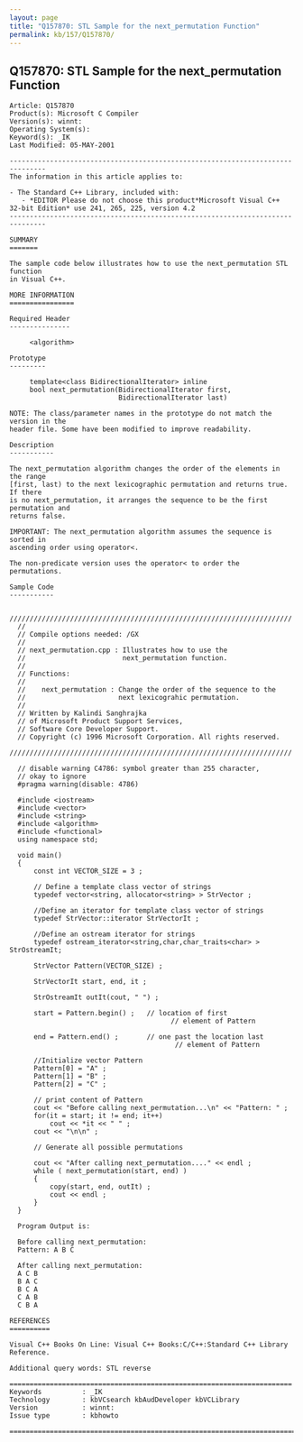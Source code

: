 ```yaml
---
layout: page
title: "Q157870: STL Sample for the next_permutation Function"
permalink: kb/157/Q157870/
---
```


## Q157870: STL Sample for the next_permutation Function

	Article: Q157870
	Product(s): Microsoft C Compiler
	Version(s): winnt:
	Operating System(s): 
	Keyword(s): _IK
	Last Modified: 05-MAY-2001
	
	-------------------------------------------------------------------------------
	The information in this article applies to:
	
	- The Standard C++ Library, included with:
	   - *EDITOR Please do not choose this product*Microsoft Visual C++ 32-bit Edition* use 241, 265, 225, version 4.2 
	-------------------------------------------------------------------------------
	
	SUMMARY
	=======
	
	The sample code below illustrates how to use the next_permutation STL function
	in Visual C++.
	
	MORE INFORMATION
	================
	
	Required Header
	---------------
	
	     <algorithm>
	
	Prototype
	---------
	
	     template<class BidirectionalIterator> inline
	     bool next_permutation(BidirectionalIterator first,
	                           BidirectionalIterator last)
	
	NOTE: The class/parameter names in the prototype do not match the version in the
	header file. Some have been modified to improve readability.
	
	Description
	-----------
	
	The next_permutation algorithm changes the order of the elements in the range
	[first, last) to the next lexicographic permutation and returns true. If there
	is no next_permutation, it arranges the sequence to be the first permutation and
	returns false.
	
	IMPORTANT: The next_permutation algorithm assumes the sequence is sorted in
	ascending order using operator<.
	
	The non-predicate version uses the operator< to order the permutations.
	
	Sample Code
	-----------
	
	  ////////////////////////////////////////////////////////////////////// 
	  // 
	  // Compile options needed: /GX
	  // 
	  // next_permutation.cpp : Illustrates how to use the
	  //                        next_permutation function.
	  // 
	  // Functions:
	  // 
	  //    next_permutation : Change the order of the sequence to the
	  //                       next lexicograhic permutation.
	  // 
	  // Written by Kalindi Sanghrajka
	  // of Microsoft Product Support Services,
	  // Software Core Developer Support.
	  // Copyright (c) 1996 Microsoft Corporation. All rights reserved.
	  ////////////////////////////////////////////////////////////////////// 
	
	  // disable warning C4786: symbol greater than 255 character,
	  // okay to ignore
	  #pragma warning(disable: 4786)
	
	  #include <iostream>
	  #include <vector>
	  #include <string>
	  #include <algorithm>
	  #include <functional>
	  using namespace std;
	
	  void main()
	  {
	      const int VECTOR_SIZE = 3 ;
	
	      // Define a template class vector of strings
	      typedef vector<string, allocator<string> > StrVector ;
	
	      //Define an iterator for template class vector of strings
	      typedef StrVector::iterator StrVectorIt ;
	
	      //Define an ostream iterator for strings
	      typedef ostream_iterator<string,char,char_traits<char> > StrOstreamIt;
	
	      StrVector Pattern(VECTOR_SIZE) ;
	
	      StrVectorIt start, end, it ;
	
	      StrOstreamIt outIt(cout, " ") ;
	
	      start = Pattern.begin() ;   // location of first
	                                        // element of Pattern
	
	      end = Pattern.end() ;       // one past the location last
	                                         // element of Pattern
	
	      //Initialize vector Pattern
	      Pattern[0] = "A" ;
	      Pattern[1] = "B" ;
	      Pattern[2] = "C" ;
	
	      // print content of Pattern
	      cout << "Before calling next_permutation...\n" << "Pattern: " ;
	      for(it = start; it != end; it++)
	          cout << *it << " " ;
	      cout << "\n\n" ;
	
	      // Generate all possible permutations
	
	      cout << "After calling next_permutation...." << endl ;
	      while ( next_permutation(start, end) )
	      {
	          copy(start, end, outIt) ;
	          cout << endl ;
	      }
	  }
	
	  Program Output is:
	
	  Before calling next_permutation:
	  Pattern: A B C
	
	  After calling next_permutation:
	  A C B
	  B A C
	  B C A
	  C A B
	  C B A
	
	REFERENCES
	==========
	
	Visual C++ Books On Line: Visual C++ Books:C/C++:Standard C++ Library Reference.
	
	Additional query words: STL reverse
	
	======================================================================
	Keywords          : _IK 
	Technology        : kbVCsearch kbAudDeveloper kbVCLibrary
	Version           : winnt:
	Issue type        : kbhowto
	
	=============================================================================
	
